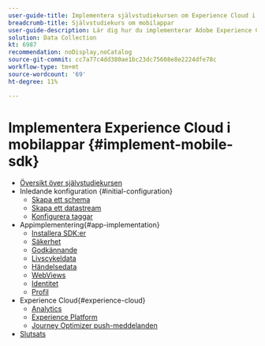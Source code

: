 ```yaml
---
user-guide-title: Implementera självstudiekursen om Experience Cloud i mobilappar
breadcrumb-title: Självstudiekurs om mobilappar
user-guide-description: Lär dig hur du implementerar Adobe Experience Cloud-program i mobilappar med Experience Platform Mobile SDK.
solution: Data Collection
kt: 6987
recommendation: noDisplay,noCatalog
source-git-commit: cc7a77c4dd380ae1bc23dc75608e8e2224dfe78c
workflow-type: tm+mt
source-wordcount: '69'
ht-degree: 11%

---
```



# Implementera Experience Cloud i mobilappar {#implement-mobile-sdk}

+ [Översikt över självstudiekursen](overview.md)
+ Inledande konfiguration {#initial-configuration}
   + [Skapa ett schema](create-schema.md)
   + [Skapa ett datastream](create-datastream.md)
   + [Konfigurera taggar](configure-tags.md)
+ Appimplementering{#app-implementation}
   + [Installera SDK:er](install-sdks.md)
   + [Säkerhet](assurance.md)
   + [Godkännande](consent.md)
   + [Livscykeldata](lifecycle-data.md)
   + [Händelsedata](events.md)
   + [WebViews](web-views.md)
   + [Identitet](identity.md)
   + [Profil](profile.md)
+ Experience Cloud{#experience-cloud}
   + [Analytics ](analytics.md)
   + [Experience Platform](platform.md)
   + [Journey Optimizer push-meddelanden](journey-optimizer-push.md)
+ [Slutsats](conclusion.md)